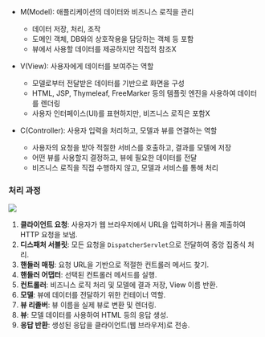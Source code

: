 - M(Model): 애플리케이션의 데이터와 비즈니스 로직을 관리
  - 데이터 저장, 처리, 조작
  - 도메인 객체, DB와의 상호작용을 담당하는 객체 등 포함
  - 뷰에서 사용할 데이터를 제공하지만 직접적 참조X
  
- V(View): 사용자에게 데이터를 보여주는 역할
  - 모델로부터 전달받은 데이터를 기반으로 화면을 구성
  - HTML, JSP, Thymeleaf, FreeMarker 등의 템플릿 엔진을 사용하여 데이터를 렌더링
  - 사용자 인터페이스(UI)를 표현하지만, 비즈니스 로직은 포함X
  
- C(Controller):  사용자 입력을 처리하고, 모델과 뷰를 연결하는 역할
  - 사용자의 요청을 받아 적절한 서비스를 호출하고, 결과를 모델에 저장
  - 어떤 뷰를 사용할지 결정하고, 뷰에 필요한 데이터를 전달
  - 비즈니스 로직을 직접 수행하지 않고, 모델과 서비스를 통해 처리
  

 
### 처리 과정

![](https://velog.velcdn.com/images/hso07202/post/ec818306-0383-4724-bb7a-9c740ec72981/image.png)

1. **클라이언트 요청**: 사용자가 웹 브라우저에서 URL을 입력하거나 폼을 제출하여 HTTP 요청을 보냄.
2. **디스패처 서블릿**: 모든 요청을 `DispatcherServlet`으로 전달하여 중앙 집중식 처리.
3. **핸들러 매핑**: 요청 URL을 기반으로 적절한 컨트롤러 메서드 찾기.
4. **핸들러 어댑터**: 선택된 컨트롤러 메서드를 실행.
5. **컨트롤러**: 비즈니스 로직 처리 및 모델에 결과 저장, View 이름 반환.
6. **모델**: 뷰에 데이터를 전달하기 위한 컨테이너 역할.
7. **뷰 리졸버**: 뷰 이름을 실제 뷰로 변환 및 렌더링.
8. **뷰**: 모델 데이터를 사용하여 HTML 등의 응답 생성.
9. **응답 반환**: 생성된 응답을 클라이언트(웹 브라우저)로 전송.





